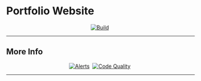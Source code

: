 # Portfolio Website

<p align="center">
    <a href="https://travis-ci.org/github/YashTotale/YashTotale.github.io"><img src="https://img.shields.io/travis/YashTotale/YashTotale.github.io?logoColor=FFFFFF&style=for-the-badge&labelColor=000000&label=Build&logo=travis-ci" alt="Build"></a>&nbsp;
</p>

---

## More Info

<p align="center">
    <a href="https://lgtm.com/projects/g/YashTotale/YashTotale.github.io/alerts/?mode=list"><img src="https://img.shields.io/lgtm/alerts/github/YashTotale/YashTotale.github.io?style=for-the-badge&labelColor=000000&logo=lgtm" alt="Alerts"></a>&nbsp;
    <a href="https://lgtm.com/projects/g/YashTotale/YashTotale.github.io/context:javascript"><img src="https://img.shields.io/lgtm/grade/javascript/github/YashTotale/YashTotale.github.io?style=for-the-badge&labelColor=000000&logo=lgtm" alt="Code Quality"></a>&nbsp;
</p>

---
